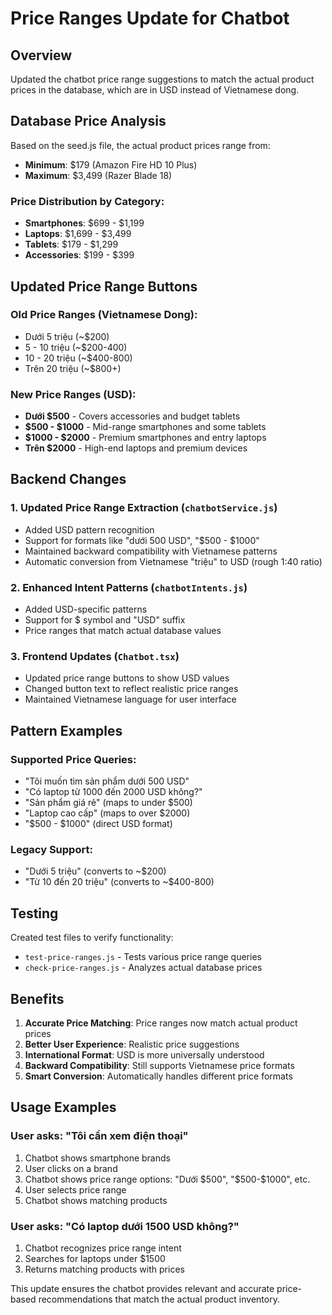 # Price Ranges Update for Chatbot

## Overview
Updated the chatbot price range suggestions to match the actual product prices in the database, which are in USD instead of Vietnamese dong.

## Database Price Analysis
Based on the seed.js file, the actual product prices range from:
- **Minimum**: $179 (Amazon Fire HD 10 Plus)
- **Maximum**: $3,499 (Razer Blade 18)

### Price Distribution by Category:
- **Smartphones**: $699 - $1,199
- **Laptops**: $1,699 - $3,499  
- **Tablets**: $179 - $1,299
- **Accessories**: $199 - $399

## Updated Price Range Buttons

### Old Price Ranges (Vietnamese Dong):
- Dưới 5 triệu (~$200)
- 5 - 10 triệu (~$200-400)
- 10 - 20 triệu (~$400-800)
- Trên 20 triệu (~$800+)

### New Price Ranges (USD):
- **Dưới $500** - Covers accessories and budget tablets
- **$500 - $1000** - Mid-range smartphones and some tablets
- **$1000 - $2000** - Premium smartphones and entry laptops
- **Trên $2000** - High-end laptops and premium devices

## Backend Changes

### 1. Updated Price Range Extraction (`chatbotService.js`)
- Added USD pattern recognition
- Support for formats like "dưới 500 USD", "$500 - $1000"
- Maintained backward compatibility with Vietnamese patterns
- Automatic conversion from Vietnamese "triệu" to USD (rough 1:40 ratio)

### 2. Enhanced Intent Patterns (`chatbotIntents.js`)
- Added USD-specific patterns
- Support for $ symbol and "USD" suffix
- Price ranges that match actual database values

### 3. Frontend Updates (`Chatbot.tsx`)
- Updated price range buttons to show USD values
- Changed button text to reflect realistic price ranges
- Maintained Vietnamese language for user interface

## Pattern Examples

### Supported Price Queries:
- "Tôi muốn tìm sản phẩm dưới 500 USD"
- "Có laptop từ 1000 đến 2000 USD không?"
- "Sản phẩm giá rẻ" (maps to under $500)
- "Laptop cao cấp" (maps to over $2000)
- "$500 - $1000" (direct USD format)

### Legacy Support:
- "Dưới 5 triệu" (converts to ~$200)
- "Từ 10 đến 20 triệu" (converts to ~$400-800)

## Testing
Created test files to verify functionality:
- `test-price-ranges.js` - Tests various price range queries
- `check-price-ranges.js` - Analyzes actual database prices

## Benefits
1. **Accurate Price Matching**: Price ranges now match actual product prices
2. **Better User Experience**: Realistic price suggestions
3. **International Format**: USD is more universally understood
4. **Backward Compatibility**: Still supports Vietnamese price formats
5. **Smart Conversion**: Automatically handles different price formats

## Usage Examples

### User asks: "Tôi cần xem điện thoại"
1. Chatbot shows smartphone brands
2. User clicks on a brand
3. Chatbot shows price range options: "Dưới $500", "$500-$1000", etc.
4. User selects price range
5. Chatbot shows matching products

### User asks: "Có laptop dưới 1500 USD không?"
1. Chatbot recognizes price range intent
2. Searches for laptops under $1500
3. Returns matching products with prices

This update ensures the chatbot provides relevant and accurate price-based recommendations that match the actual product inventory.
